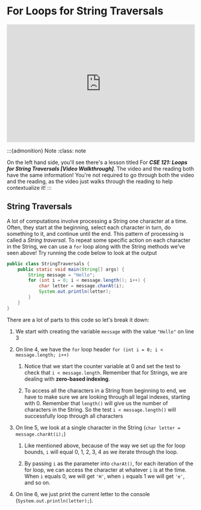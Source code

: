 # For Loops for String Traversals

<div style="position: relative; padding-bottom: 62.5%; height: 0;">
    <iframe src="https://www.youtube.com/embed/uM8T9Z8av3c" frameborder="0" webkitallowfullscreen mozallowfullscreen allowfullscreen style="position: absolute; top: 0; left: 0; width: 100%; height: 100%;"></iframe>
</div>

:::{admonition} Note
:class: note

On the left hand side, you'll see there's a lesson titled For ***CSE 121: Loops for String Traversals [Video Walkthrough]***. The video and the reading both have the same information! You're not required to go through both the video and the reading, as the video just walks through the reading to help contextualize it!
:::

## String Traversals

A lot of computations involve processing a String one character at a time. Often, they start at the beginning, select each character in turn, do something to it, and continue until the end. This pattern of processing is called a *String traversal*. To repeat some specific action on each character in the String, we can use a `for` loop along with the String methods we've seen above! Try running the code below to look at the output

``` Java
public class StringTraversals {
    public static void main(String[] args) {
        String message = "Hello";
        for (int i = 0; i < message.length(); i++) {
            char letter = message.charAt(i);
            System.out.println(letter);
        }
    }
}
```

There are a lot of parts to this code so let's break it down:

1. We start with creating the variable `message` with the value `"Hello"` on line 3

2. On line 4, we have the `for` loop header `for (int i = 0; i < message.length; i++)` 

    1. Notice that we start the counter variable at 0 and set the test to check that `i < message.length`. Remember that for Strings, we are dealing with **zero-based indexing**.

    2. To access all the characters in a String from beginning to end, we have to make sure we are looking through all legal indexes, starting with 0. Remember that `length()` will give us the number of characters in the String. So the test `i < message.length()` will successfully loop through all characters

3. On line 5, we look at a single character in the String (`char letter = message.charAt(i);`)

    1. Like mentioned above, because of the way we set up the for loop bounds, `i` will equal 0, 1, 2, 3, 4 as we iterate through the loop.

    2. By passing `i` as the parameter into `charAt()`, for each iteration of the for loop, we can access the character at whatever `i` is at the time. When `i` equals 0, we will get `'H'`, when `i` equals 1 we will get `'e'`, and so on.

4. On line 6, we just print the current letter to the console (`System.out.println(letter);`). 
